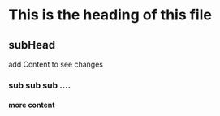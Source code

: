 # This is the heading of this file
## subHead
add Content to see changes
### sub sub sub ....
#### more content
